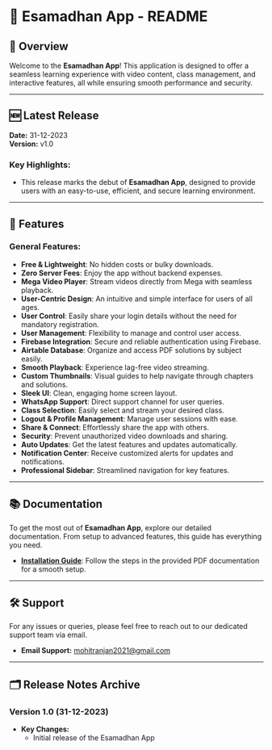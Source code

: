 
# 📱 Esamadhan App - README

## 📖 Overview

Welcome to the **Esamadhan App**! This application is designed to offer a seamless learning experience with video content, class management, and interactive features, all while ensuring smooth performance and security.

---

## 🆕 Latest Release

**Date:** 31-12-2023  
**Version:** v1.0

### Key Highlights:
- This release marks the debut of **Esamadhan App**, designed to provide users with an easy-to-use, efficient, and secure learning environment. 

---

## 🌟 Features

### General Features:
- **Free & Lightweight**: No hidden costs or bulky downloads.  
- **Zero Server Fees**: Enjoy the app without backend expenses.  
- **Mega Video Player**: Stream videos directly from Mega with seamless playback.  
- **User-Centric Design**: An intuitive and simple interface for users of all ages.  
- **User Control**: Easily share your login details without the need for mandatory registration.  
- **User Management**: Flexibility to manage and control user access.  
- **Firebase Integration**: Secure and reliable authentication using Firebase.  
- **Airtable Database**: Organize and access PDF solutions by subject easily.  
- **Smooth Playback**: Experience lag-free video streaming.  
- **Custom Thumbnails**: Visual guides to help navigate through chapters and solutions.  
- **Sleek UI**: Clean, engaging home screen layout.  
- **WhatsApp Support**: Direct support channel for user queries.  
- **Class Selection**: Easily select and stream your desired class.  
- **Logout & Profile Management**: Manage user sessions with ease.  
- **Share & Connect**: Effortlessly share the app with others.  
- **Security**: Prevent unauthorized video downloads and sharing.  
- **Auto Updates**: Get the latest features and updates automatically.  
- **Notification Center**: Receive customized alerts for updates and notifications.  
- **Professional Sidebar**: Streamlined navigation for key features.  

---

## 📚 Documentation

To get the most out of **Esamadhan App**, explore our detailed documentation. From setup to advanced features, this guide has everything you need.

- **[Installation Guide](#)**: Follow the steps in the provided PDF documentation for a smooth setup.

---

## 🛠️ Support

For any issues or queries, please feel free to reach out to our dedicated support team via email.

- **Email Support:** [mohitranjan2021@gmail.com](mailto:mohitranjan2021@gmail.com)

---

## 🗂️ Release Notes Archive

### Version 1.0 (31-12-2023)
- **Key Changes:**  
  - Initial release of the Esamadhan App
